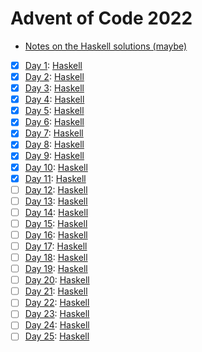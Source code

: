 # Advent of Code 2022

- [Notes on the Haskell solutions (maybe)](Haskell/README.md)

* [x] [Day 1](https://adventofcode.com/2022/day/1):  [Haskell](Haskell/src/Day01.hs)
* [x] [Day 2](https://adventofcode.com/2022/day/2):  [Haskell](Haskell/src/Day02.hs)
* [x] [Day 3](https://adventofcode.com/2022/day/3):  [Haskell](Haskell/src/Day03.hs)
* [x] [Day 4](https://adventofcode.com/2022/day/4):  [Haskell](Haskell/src/Day04.hs)
* [x] [Day 5](https://adventofcode.com/2022/day/5):  [Haskell](Haskell/src/Day05.hs)
* [x] [Day 6](https://adventofcode.com/2022/day/6):  [Haskell](Haskell/src/Day06.hs)
* [x] [Day 7](https://adventofcode.com/2022/day/7):  [Haskell](Haskell/src/Day07.hs)
* [x] [Day 8](https://adventofcode.com/2022/day/8):  [Haskell](Haskell/src/Day08.hs)
* [x] [Day 9](https://adventofcode.com/2022/day/9):  [Haskell](Haskell/src/Day09.hs)
* [x] [Day 10](https://adventofcode.com/2022/day/10): [Haskell](Haskell/src/Day10.hs)
* [x] [Day 11](https://adventofcode.com/2022/day/11): [Haskell](Haskell/src/Day11.hs)
* [ ] [Day 12](https://adventofcode.com/2022/day/12): [Haskell](Haskell/src/Day12.hs)
* [ ] [Day 13](https://adventofcode.com/2022/day/13): [Haskell](Haskell/src/Day13.hs)
* [ ] [Day 14](https://adventofcode.com/2022/day/14): [Haskell](Haskell/src/Day14.hs)
* [ ] [Day 15](https://adventofcode.com/2022/day/15): [Haskell](Haskell/src/Day15.hs)
* [ ] [Day 16](https://adventofcode.com/2022/day/16): [Haskell](Haskell/src/Day16.hs)
* [ ] [Day 17](https://adventofcode.com/2022/day/17): [Haskell](Haskell/src/Day17.hs)
* [ ] [Day 18](https://adventofcode.com/2022/day/18): [Haskell](Haskell/src/Day18.hs)
* [ ] [Day 19](https://adventofcode.com/2022/day/19): [Haskell](Haskell/src/Day19.hs)
* [ ] [Day 20](https://adventofcode.com/2022/day/20): [Haskell](Haskell/src/Day20.hs)
* [ ] [Day 21](https://adventofcode.com/2022/day/21): [Haskell](Haskell/src/Day21.hs)
* [ ] [Day 22](https://adventofcode.com/2022/day/22): [Haskell](Haskell/src/Day22.hs)
* [ ] [Day 23](https://adventofcode.com/2022/day/23): [Haskell](Haskell/src/Day23.hs)
* [ ] [Day 24](https://adventofcode.com/2022/day/24): [Haskell](Haskell/src/Day24.hs)
* [ ] [Day 25](https://adventofcode.com/2022/day/25): [Haskell](Haskell/src/Day25.hs)
